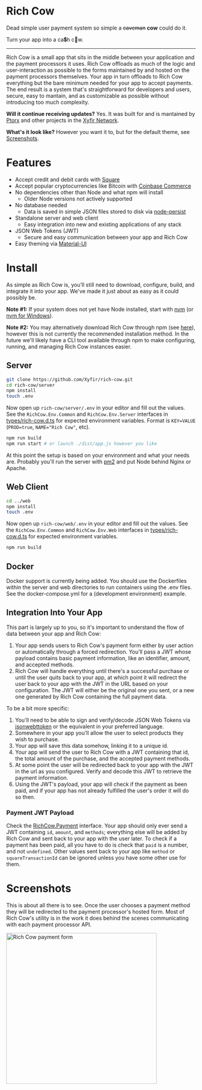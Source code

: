 # Rich Cow

Dead simple user payment system so simple a ~~caveman~~ **cow** could do it.

Turn your app into a ca💲h c🐄w.

---

Rich Cow is a small app that sits in the middle between your application and the payment processors it uses. Rich Cow offloads as much of the logic and user-interaction as possible to the forms maintained by and hosted on the payment processors themselves. Your app in turn offloads to Rich Cow everything but the bare minimum needed for your app to accept payments. The end result is a system that's straightforward for developers and users, secure, easy to mantain, and as customizable as possible without introducing too much complexity.

**Will it continue receiving updates?** Yes. It was built for and is mantained by [Ptorx](https://ptorx.com) and other projects in the [Xyfir Network](https://www.xyfir.com/network).

**What's it look like?** However you want it to, but for the default theme, see [Screenshots](#screenshots).

# Features

- Accept credit and debit cards with [Square](https://squareup.com/i/XYFIRLLC00)
- Accept popular cryptocurrencies like Bitcoin with [Coinbase Commerce](https://commerce.coinbase.com/)
- No dependencies other than Node and what npm will install
  - Older Node versions not actively supported
- No database needed
  - Data is saved in simple JSON files stored to disk via [node-persist](https://www.npmjs.com/package/node-persist)
- Standalone server and web client
  - Easy integration into new and existing applications of any stack
- JSON Web Tokens (JWT)
  - Secure and easy communication between your app and Rich Cow
- Easy theming via [Material-UI](https://material-ui.com/style/color/#color-tool)

# Install

As simple as Rich Cow is, you'll still need to download, configure, build, and integrate it into your app. We've made it just about as easy as it could possibly be.

**Note #1:** If your system does not yet have Node installed, start with [nvm](https://github.com/creationix/nvm#install-script) (or [nvm for Windows](https://github.com/coreybutler/nvm-windows#node-version-manager-nvm-for-windows)).

**Note #2:** You may alternatively download Rich Cow through npm (see [here](http://npmjs.com/package/rich-cow)), however this is not currently the recommended installation method. In the future we'll likely have a CLI tool available through npm to make configuring, running, and managing Rich Cow instances easier.

## Server

```bash
git clone https://github.com/Xyfir/rich-cow.git
cd rich-cow/server
npm install
touch .env
```

Now open up `rich-cow/server/.env` in your editor and fill out the values. See the `RichCow.Env.Common` and `RichCow.Env.Server` interfaces in [types/rich-cow.d.ts](https://github.com/Xyfir/rich-cow/blob/master/types/rich-cow.d.ts) for expected environment variables. Format is `KEY=VALUE` (`PROD=true`, `NAME="Rich Cow"`, etc).

```bash
npm run build
npm run start # or launch ./dist/app.js however you like
```

At this point the setup is based on your environment and what your needs are. Probably you'll run the server with [pm2](https://www.npmjs.com/package/pm2) and put Node behind Nginx or Apache.

## Web Client

```bash
cd ../web
npm install
touch .env
```

Now open up `rich-cow/web/.env` in your editor and fill out the values. See the `RichCow.Env.Common` and `RichCow.Env.Web` interfaces in [types/rich-cow.d.ts](https://github.com/Xyfir/rich-cow/blob/master/types/rich-cow.d.ts) for expected environment variables.

```bash
npm run build
```

## Docker

Docker support is currently being added. You should use the Dockerfiles within the server and web directories to run containers using the .env files. See the docker-compose.yml for a (development environment) example.

## Integration Into Your App

This part is largely up to you, so it's important to understand the flow of data between your app and Rich Cow:

1. Your app sends users to Rich Cow's payment form either by user action or automatically through a forced redirection. You'll pass a JWT whose payload contains basic payment information, like an identifier, amount, and accepted methods.
2. Rich Cow will handle everything until there's a successful purchase or until the user quits back to your app, at which point it will redirect the user back to your app with the JWT in the URL based on your configuration. The JWT will either be the original one you sent, or a new one generated by Rich Cow containing the full payment data.

To be a bit more specific:

1. You'll need to be able to sign and verify/decode JSON Web Tokens via [jsonwebttoken](https://www.npmjs.com/package/jsonwebtoken) or the equivalent in your preferred language.
2. Somewhere in your app you'll allow the user to select products they wish to purchase.
3. Your app will save this data somehow, linking it to a unique id.
4. Your app will send the user to Rich Cow with a JWT containing that id, the total amount of the purchase, and the accepted payment methods.
5. At some point the user will be redirected back to your app with the JWT in the url as you configured. Verify and decode this JWT to retrieve the payment information.
6. Using the JWT's payload, your app will check if the payment as been paid, and if your app has not already fulfilled the user's order it will do so then.

### Payment JWT Payload

Check the [RichCow.Payment](https://github.com/Xyfir/rich-cow/blob/master/types/rich-cow.d.ts) interface. Your app should only ever send a JWT containing `id`, `amount`, and `methods`; everything else will be added by Rich Cow and sent back to your app with the user later. To check if a payment has been paid, all you have to do is check that `paid` is a number, and not `undefined`. Other values sent back to your app like `method` or `squareTransactionId` can be ignored unless you have some other use for them.

# Screenshots

This is about all there is to see. Once the user chooses a payment method they will be redirected to the payment processor's hosted form. Most of Rich Cow's utility is in the work it does behind the scenes communicating with each payment processor API.

<img src="https://i.imgur.com/TRPkDfv.png" alt="Rich Cow payment form" height="400px" />

